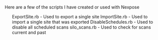 Here are a few of the scripts I have created or used with Nexpose
<ul>
ExportSite.rb - Used to export a single site
ImportSite.rb - Used to import a single site that was exported
DisableSchedules.rb - Used to disable all scheduled scans 
silo_scans.rb - Used to check for scans current and past
</ul>